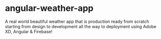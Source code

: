 # angular-weather-app
 A real world beautiful weather app that is production ready from scratch starting from design to development all the way to deployment using Adobe XD, Angular &amp; Firebase!
